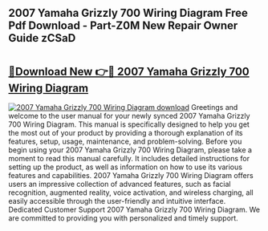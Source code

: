 ## 2007 Yamaha Grizzly 700 Wiring Diagram Free Pdf Download - Part-Z0M New Repair Owner Guide zCSaD

# <h2><a href="http://dfm79c1.blite.top/?on=2007+Yamaha+Grizzly+700+Wiring+Diagram">🔗Download New 👉🔴 2007 Yamaha Grizzly 700 Wiring Diagram</a></h2>

[![2007 Yamaha Grizzly 700 Wiring Diagram download](https://i.imgur.com/lujVjoI.png)](http://dfm79c1.blite.top/?on=2007+Yamaha+Grizzly+700+Wiring+Diagram)
Greetings and welcome to the user manual for your newly synced 2007 Yamaha Grizzly 700 Wiring Diagram. This manual is specifically designed to help you get the most out of your product by providing a thorough explanation of its features, setup, usage, maintenance, and problem-solving. Before you begin using your 2007 Yamaha Grizzly 700 Wiring Diagram, please take a moment to read this manual carefully. It includes detailed instructions for setting up the product, as well as information on how to use its various features and capabilities. 2007 Yamaha Grizzly 700 Wiring Diagram offers users an impressive collection of advanced features, such as facial recognition, augmented reality, voice activation, and wireless charging, all easily accessible through the user-friendly and intuitive interface. Dedicated Customer Support 2007 Yamaha Grizzly 700 Wiring Diagram. We are committed to providing you with personalized and timely support.
